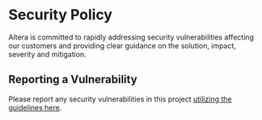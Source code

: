 # Security Policy
Altera is committed to rapidly addressing security vulnerabilities affecting our customers and providing clear guidance on the solution, impact, severity and mitigation. 

## Reporting a Vulnerability
Please report any security vulnerabilities in this project [utilizing the guidelines here](https://www.intel.com/content/www/us/en/security-center/vulnerability-handling-guidelines.html).
